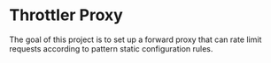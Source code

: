 # Throttler Proxy

The goal of this project is to set up a forward proxy that can rate
limit requests according to pattern static configuration rules.
